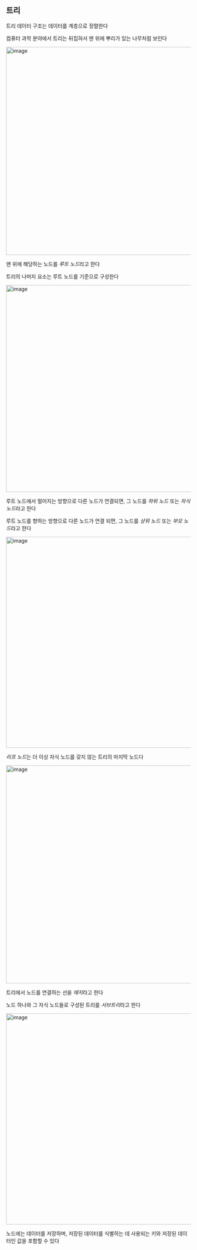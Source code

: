 ## 트리

트리 데이터 구조는 데이터를 계층으로 정렬한다

컴퓨터 과학 분야에서 트리는 뒤집혀서 맨 위에 뿌리가 있는 나무처럼 보인다

<img width="567" alt="image" src="https://github.com/yanJuicy/blog/assets/43159295/0e50b80d-5278-4e03-bc9f-8b6232e8f5d3">

맨 위에 해당하는 노드를 *루트 노드*라고 한다

트리의 나머지 요소는 루트 노드를 기준으로 구성한다

<img width="564" alt="image" src="https://github.com/yanJuicy/blog/assets/43159295/23a1f1fe-d61b-4fdc-ba51-1585ae1b57bc">

루트 노드에서 멀어지는 방향으로 다른 노드가 연결되면, 그 노드를 *하위 노드* 또는 *자식 노드*라고 한다

루트 노드를 향하는 방향으로 다른 노드가 연결 되면, 그 노드를 *상위 노드* 또는 *부모 노드*라고 한다

<img width="575" alt="image" src="https://github.com/yanJuicy/blog/assets/43159295/743d8584-8bb5-45d5-8698-8934cf86b9b6">


*리프 노드*는 더 이상 자식 노드를 갖지 않는 트리의 마지막 노드다

<img width="594" alt="image" src="https://github.com/yanJuicy/blog/assets/43159295/1d5cabf9-8b24-4ec5-a143-5adb6d6a47f6">


트리에서 노드를 연결하는 선을 *에지*라고 한다

노드 하나와 그 자식 노드들로 구성된 트리를 *서브트리*라고 한다

<img width="575" alt="image" src="https://github.com/yanJuicy/blog/assets/43159295/8fbf3837-b5da-40b4-b915-b53419997606">

노드에는 데이터를 저장하며, 저장된 데이터를 식별하는 데 사용되는 키와 저장된 데이터인 값을 포함할 수 있다





